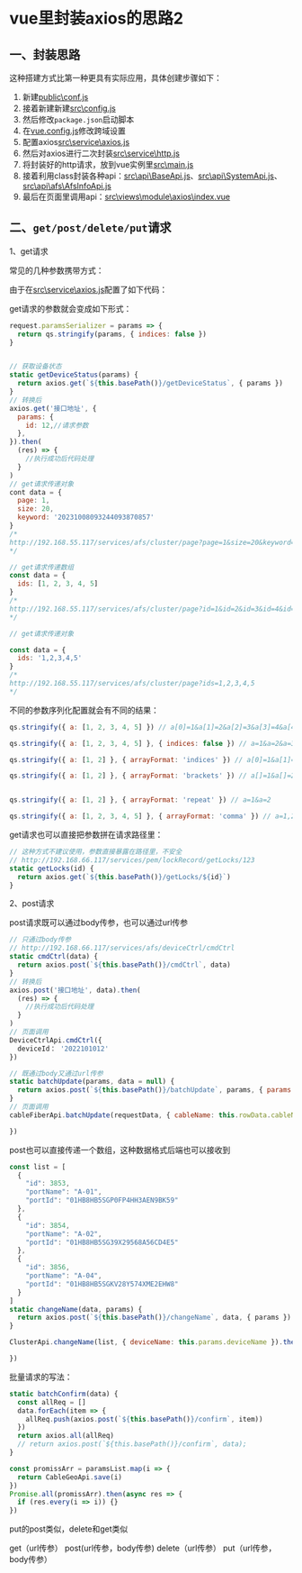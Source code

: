 # vue里封装axios的思路2

## 一、封装思路

这种搭建方式比第一种更具有实际应用，具体创建步骤如下：

1. 新建[public\conf.js](public\conf.js)
2. 接着新建新建[src\config.js](src\config.js)
3. 然后修改`package.json`启动脚本
4. 在[vue.config.js](vue.config.js)修改跨域设置
5. 配置axios[src\service\axios.js](src\service\axios.js)
6. 然后对axios进行二次封装[src\service\http.js](src\service\http.js)
7. 将封装好的http请求，放到vue实例里[src\main.js](src\main.js)
8. 接着利用class封装各种api：[src\api\BaseApi.js](src\api\BaseApi.js)、[src\api\SystemApi.js](src\api\SystemApi.js)、[src\api\afs\AfsInfoApi.js](src\api\afs\AfsInfoApi.js)
9. 最后在页面里调用api：[src\views\module\axios\index.vue](src\views\module\axios\index.vue)

## 二、`get/post/delete/put`请求

1、get请求

常见的几种参数携带方式：

由于在[src\service\axios.js](src\service\axios.js)配置了如下代码：

get请求的参数就会变成如下形式：

```js
request.paramsSerializer = params => {
  return qs.stringify(params, { indices: false })
}
```
```js

// 获取设备状态
static getDeviceStatus(params) {
  return axios.get(`${this.basePath()}/getDeviceStatus`, { params })
}
// 转换后
axios.get('接口地址', {
  params: {
    id: 12,//请求参数
  },
}).then(
  (res) => {
    //执行成功后代码处理
  }
)
// get请求传递对象
cont data = {
  page: 1,
  size: 20,
  keyword: '20231008093244093870857'
}
/*
http://192.168.55.117/services/afs/cluster/page?page=1&size=20&keyword=20231008093244093870857
*/ 

// get请求传递数组
const data = {
  ids: [1, 2, 3, 4, 5]
}
/*
http://192.168.55.117/services/afs/cluster/page?id=1&id=2&id=3&id=4&id=5
*/

// get请求传递对象

const data = {
  ids: '1,2,3,4,5'
}
/*
http://192.168.55.117/services/afs/cluster/page?ids=1,2,3,4,5
*/
```

不同的参数序列化配置就会有不同的结果：

```js
qs.stringify({ a: [1, 2, 3, 4, 5] }) // a[0]=1&a[1]=2&a[2]=3&a[3]=4&a[4]=5

qs.stringify({ a: [1, 2, 3, 4, 5] }, { indices: false }) // a=1&a=2&a=3&a=4&a=5

qs.stringify({ a: [1, 2] }, { arrayFormat: 'indices' }) // a[0]=1&a[1]=2

qs.stringify({ a: [1, 2] }, { arrayFormat: 'brackets' }) // a[]=1&a[]=2


qs.stringify({ a: [1, 2] }, { arrayFormat: 'repeat' }) // a=1&a=2

qs.stringify({ a: [1, 2, 3, 4, 5] }, { arrayFormat: 'comma' }) // a=1,2,3,4,5
```

get请求也可以直接把参数拼在请求路径里：

```js
// 这种方式不建议使用，参数直接暴露在路径里，不安全
// http://192.168.66.117/services/pem/lockRecord/getLocks/123
static getLocks(id) {
  return axios.get(`${this.basePath()}/getLocks/${id}`)
}

```


2、post请求

post请求既可以通过body传参，也可以通过url传参

```js
// 只通过body传参
// http://192.168.66.117/services/afs/deviceCtrl/cmdCtrl
static cmdCtrl(data) {
  return axios.post(`${this.basePath()}/cmdCtrl`, data)
}
// 转换后
axios.post('接口地址', data).then(
  (res) => {
    //执行成功后代码处理
  }
)
// 页面调用
DeviceCtrlApi.cmdCtrl({
  deviceId： '2022101012'
})

// 既通过body又通过url传参
static batchUpdate(params, data = null) {
  return axios.post(`${this.basePath()}/batchUpdate`, params, { params: data })
}
// 页面调用
cableFiberApi.batchUpdate(requestData, { cableName: this.rowData.cableName }).then((res) => {

})
```

post也可以直接传递一个数组，这种数据格式后端也可以接收到

```js
const list = [
  {
    "id": 3853,
    "portName": "A-01",
    "portId": "01HB8HB5SGP0FP4HH3AEN9BK59"
  },
  {
    "id": 3854,
    "portName": "A-02",
    "portId": "01HB8HB5SG39X29568A56CD4E5"
  },
  {
    "id": 3856,
    "portName": "A-04",
    "portId": "01HB8HB5SGKV28Y574XME2EHW8"
  }
]
static changeName(data, params) {
  return axios.post(`${this.basePath()}/changeName`, data, { params })
}

ClusterApi.changeName(list, { deviceName: this.params.deviceName }).then(res => {

})

```

批量请求的写法：

```js
static batchConfirm(data) {
  const allReq = []
  data.forEach(item => {
    allReq.push(axios.post(`${this.basePath()}/confirm`, item))
  })
  return axios.all(allReq)
  // return axios.post(`${this.basePath()}/confirm`, data);
}

const promissArr = paramsList.map(i => {
  return CableGeoApi.save(i)
})
Promise.all(promissArr).then(async res => {
  if (res.every(i => i)) {}
})
```
put的post类似，delete和get类似

get（url传参）
post(url传参，body传参)
delete（url传参）
put（url传参，body传参）





